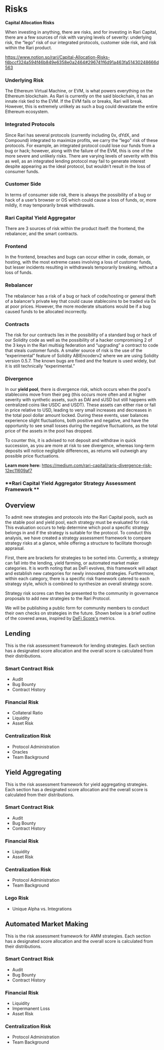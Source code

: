 # Risks

**Capital Allocation Risks**

When investing in anything, there are risks, and for investing in Rari Capital, there are a few sources of risk with varying levels of severity: underlying risk, the “lego” risk of our integrated protocols, customer side risk, and risk within the Rari product.

https://www.notion.so/rari/Capital-Allocation-Risks-f4bccf324a594f46b849e6358e0a2464#296741f6d91a463fa51430248666d563

### **Underlying Risk**

The Ethereum Virtual Machine, or EVM, is what powers everything on the Ethereum blockchain. As Rari is currently on the said blockchain, it has an innate risk tied to the EVM. If the EVM fails or breaks, Rari will break. However, this is extremely unlikely as such a bug could devastate the entire Ethereum ecosystem.

### **Integrated Protocols**

Since Rari has several protocols (currently including 0x, dYdX, and Compound) integrated to maximize profits, we carry the “lego” risk of these protocols. For example, an integrated protocol could lose our funds from a bug or hack; however, along with the failure of the EVM, this is one of the more severe and unlikely risks. There are varying levels of severity with this as well, as an integrated lending protocol may fail to generate interest despite appearing as the ideal protocol, but wouldn’t result in the loss of consumer funds.

### **Customer Side**

In terms of consumer side risk, there is always the possibility of a bug or hack of a user’s browser or OS which could cause a loss of funds, or, more mildly, it may temporarily break withdrawals.

### **Rari Capital Yield Aggregator**

There are 3 sources of risk within the product itself: the frontend, the rebalancer, and the smart contracts.

### **Frontend**

In the frontend, breaches and bugs can occur either in code, domain, or hosting, with the most extreme cases involving a loss of customer funds, but lesser incidents resulting in withdrawals temporarily breaking, without a loss of funds.

### **Rebalancer**

The rebalancer has a risk of a bug or hack of code/hosting or general theft of a balancer’s private key that could cause stablecoins to be traded via 0x at poor prices. However, the more moderate situations would be if a bug caused funds to be allocated incorrectly.

### **Contracts**

The risk for our contracts lies in the possibility of a standard bug or hack of our Solidity code as well as the possibility of a hacker compromising 2 of the 3 keys in the Rari multisig federation and “upgrading” a contract to code that steals customer funds. A smaller source of risk is the use of the “experimental” feature of Solidity ABIEncoderv2 where we are using Solidity version 0.5.7. The known bugs are fixed and the feature is used widely, but it is still technically “experimental.”

### Divergence

In our **yield pool**, there is divergence risk, which occurs when the pool's stablecoins move from their peg (this occurs more often and at higher severity with synthetic assets, such as DAI and sUSD but still happens with centralized coins like USDC and USDT). These assets can either rise or fall in price relative to USD, leading to very small increases and decreases in the total pool dollar amount locked. During these events, user balances experience slight fluctuations, both positive and negative, and have the opportunity to see small losses during the negative fluctuations, as the total price of the assets in the pool has dropped.

To counter this, it is advised to not deposit and withdraw in quick succession, as you are more at risk to see divergence, whereas long-term deposits will notice negligible differences, as returns will outweigh any possible price fluctuations.

**Learn more here:** https://medium.com/rari-capital/raris-divergence-risk-12ec11609af7

### **Rari Capital Yield Aggregator Strategy Assessment Framework **

## Overview

To admit new strategies and protocols into the Rari Capital pools, such as the stable pool and yield pool, each strategy must be evaluated for risk. This evaluation occurs to help determine which pool a specific strategy belongs in and if the strategy is suitable for the protocol.  To conduct this analysis, we have created a strategy assessment framework to compare strategy risks at a glance, while offering a structure to facilitate thorough appraisal.

First, there are brackets for strategies to be sorted into. Currently, a strategy can fall into the lending, yield farming, or automated market maker categories. It is worth noting that as DeFi evolves, this framework will adapt and establish new categories for newly innovated strategies. Furthermore, within each category, there is a specific risk framework catered to each strategy style, which is combined to synthesize an overall strategy score.

Strategy risk scores can then be presented to the community in governance proposals to add new strategies to the Rari Protocol.

We will be publishing a public form for community members to conduct their own checks on strategies in the future. Shown below is a brief outline of the covered areas, inspired by [DeFi Score's](https://defiscore.io/) metrics.

## Lending

This is the risk assessment framework for lending strategies. Each section has a designated score allocation and the overall score is calculated from their distributions.

### Smart Contract Risk

- Audit
- Bug Bounty
- Contract History

### Financial Risk

- Collateral Ratio
- Liquidity
- Asset Risk

### Centralization Risk

- Protocol Administration
- Oracles
- Team Background

## Yield Aggregating

This is the risk assessment framework for yield aggregating strategies. Each section has a designated score allocation and the overall score is calculated from their distributions.

### Smart Contract Risk

- Audit
- Bug Bounty
- Contract History

### Financial Risk

- Liquidity
- Asset Risk

### Centralization Risk

- Protocol Administration
- Team Background

### Lego Risk

- Unique Alpha vs. Integrations

## Automated Market Making

This is the risk assessment framework for AMM strategies. Each section has a designated score allocation and the overall score is calculated from their distributions.

### Smart Contract Risk

- Audit
- Bug Bounty
- Contract History

### Financial Risk

- Liquidity
- Impermanent Loss
- Asset Risk

### Centralization Risk

- Protocol Administration
- Team Background